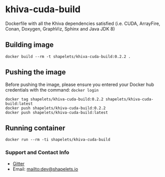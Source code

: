 # khiva-cuda-build

Dockerfile with all the Khiva dependencies satisfied (i.e. CUDA, ArrayFire, Conan, Doxygen, GraphViz, Sphinx and Java JDK 8)


## Building image

```
docker build --rm -t shapelets/khiva-cuda-build:0.2.2 .
```

## Pushing the image

Before pushing the image, please ensure you entered your Docker hub credentials with the command: `docker login`

```
docker tag shapelets/khiva-cuda-build:0.2.2 shapelets/khiva-cuda-build:latest
docker push shapelets/khiva-cuda-build:0.2.2
docker push shapelets/khiva-cuda-build:latest
```

## Running container

```
docker run --rm -ti shapelets/khiva-cuda-build
```


### Support and Contact Info

* [Gitter](https://gitter.im/shapelets-io/khiva?source=orgpage)
* Email: <mailto:dev@shapelets.io>
